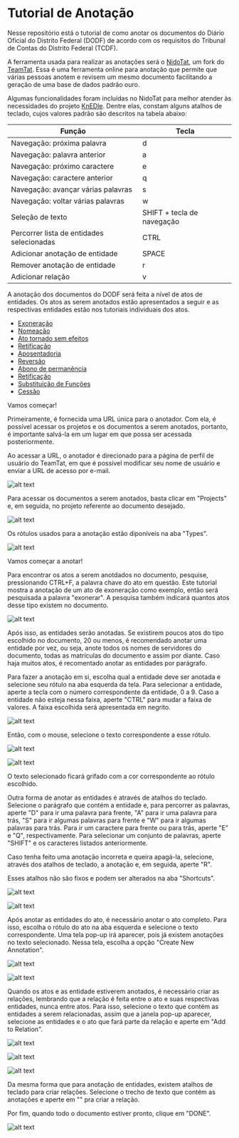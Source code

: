 # Tutorial de Anotação

Nesse repositório está o tutorial de como anotar os documentos do Diário Oficial do Distrito Federal (DODF) de acordo com os requisitos do Tribunal de Contas do Distrito Federal (TCDF).

A ferramenta usada para realizar as anotações será o [NidoTat](http://nido.cic.unb.br/), um fork do [TeamTat](https://www.teamtat.org/). Essa é uma ferramenta online para anotação que permite que várias pessoas anotem e revisem um mesmo documento facilitando a geração de uma base de dados padrão ouro.

Algumas funcionalidades foram incluídas no NidoTat para melhor atender às necessidades do projeto [KnEDle](https://unb-knedle.github.io/nido.html). Dentre elas, constam alguns atalhos de teclado, cujos valores padrão são descritos na tabela abaixo:

Função | Tecla
------- | -------
Navegação: próxima palavra | d
Navegação: palavra anterior | a
Navegação: próximo caractere | e
Navegação: caractere anterior | q
Navegação: avançar várias palavras | s
Navegação: voltar várias palavras | w
Seleção de texto | SHIFT + tecla de navegação
Percorrer lista de entidades selecionadas | CTRL
Adicionar anotação de entidade | SPACE
Remover anotação de entidade | r
Adicionar relação | v

A anotação dos documentos do DODF será feita a nível de atos de entidades. Os atos as serem anotados estão apresentados a seguir e as respectivas entidades estão nos tutoriais individuais dos atos.

*   [Exoneração](ato_exoneracao/README.md)
*   [Nomeação](ato_nomeacao/README.md)
*   [Ato tornado sem efeitos](ato_tornado_sem_efeito/README.md)
*   [Retificação](ato_retificacao/README.md)
*   [Aposentadoria](ato_aposentadoria/README.md)
*   [Reversão](ato_reversao/README.md)
*   [Abono de permanência](ato_abono_permanencia/README.md)
*   [Retificação](ato_retificacao/README.md)
*   [Substituição de Funções](ato_substituicao/README.md)
*   [Cessão](ato_cessoes/README.md)


Vamos começar!

Primeiramente, é fornecida uma URL única para o anotador. Com ela, é possível acessar os projetos e os documentos a serem anotados, portanto, é importante salvá-la em um lugar em que possa ser acessada posteriormente.

Ao acessar a URL, o anotador é direcionado para a página de perfil de usuário do TeamTat, em que é possível modificar seu nome de usuário e enviar a URL de acesso por e-mail.

![alt text](imagens/profile.PNG "Perfil de usuário")

Para acessar os documentos a serem anotados, basta clicar em "Projects" e, em seguida, no projeto referente ao documento desejado.

![alt text](imagens/project.PNG "Projetos")

Os rótulos usados para a anotação estão diponíveis na aba "Types".

![alt text](imagens/types.PNG "Rótulos dos atos e entidades")

Vamos começar a anotar!

Para encontrar os atos a serem anotdados no documento, pesquise, pressionando CTRL+F, a palavra chave do ato em questão. Este tutorial mostra a anotação de um ato de exoneração como exemplo, então será pesquisada a palavra "exonerar". A pesquisa também indicará quantos atos desse tipo existem no documento.

![alt text](imagens/ctrlF.PNG "Busca Global")

Após isso, as entidades serão anotadas. Se existirem poucos atos do tipo escolhido no documento, 20 ou menos, é recomendado anotar uma entidade por vez, ou seja, anote todos os nomes de servidores do documento,  todas as matrículas do documento e assim por diante. Caso haja muitos atos, é recomentado anotar as entidades por parágrafo.

Para fazer a anotação em si, escolha qual a entidade deve ser anotada e selecione seu rótulo na aba esquerda da tela. Para selecionar a entidade, aperte a tecla com o número correspondente da entidade, 0 a 9. Caso a entidade não esteja nessa faixa, aperte "CTRL" para mudar a faixa de valores. A faixa escolhida será apresentada em negrito.

![alt text](imagens/entidades-tec.png "Entidades")

Então, com o mouse, selecione o texto correspondente a esse rótulo.

![alt text](imagens/rotulo.png "Rótulo selecionado")

![alt text](imagens/entidade-1.PNG "Texto selecioando e entidade anotada")

O texto selecionado ficará grifado com a cor correspondente ao rótulo escolhido.

Outra forma de anotar as entidades é através de atalhos do teclado. Selecione o parágrafo que contém a entidade e, para percorrer as palavras, aperte "D" para ir uma palavra para frente, "A" para ir uma palavra para trás, "S" para ir algumas palavras para frente e "W" para ir algumas palavras para trás. Para ir um caractere para frente ou para trás, aperte "E" e "Q", respectivamente. Para selecionar um conjunto de palavras, aperte "SHIFT" e os caracteres listados anteriormente.

Caso tenha feito uma anotação incorreta e queira apagá-la, selecione, através dos atalhos de teclado, a anotação e, em seguida, aperte "R".

Esses atalhos não são fixos e podem ser alterados na aba "Shortcuts".

![alt text](imagens/shortcuts-aba.png "Aba de atalhos")

![alt text](imagens/shortcuts.png "Atalhos")

Após anotar as entidades do ato, é necessário anotar o ato completo. Para isso, escolha o rótulo do ato na aba esquerda e selecione o texto correspondente. Uma tela pop-up irá aparecer, pois já existem anotações no texto selecionado. Nessa tela, escolha a opção "Create New Annotation".

![alt text](imagens/popup.PNG "Tela para selecionar nova anotação")

![alt text](imagens/ato.PNG "Ato anotado com suas entidades")

Quando os atos e as entidade estiverem anotados, é necessário criar as relações, lembrando que a relação é feita entre o ato e suas respectivas entidades, nunca entre atos. Para isso, selecione o texto que contém as entidades a serem relacionadas, assim que a janela pop-up aparecer, selecione as entidades e o ato que fará parte da relação e aperte em "Add to Relation".

![alt text](imagens/relacao-types.png "Selecionar as entidades e o ato que farão parte da relação")

![alt text](imagens/relacao-1.PNG "Criar a relação")

![alt text](imagens/relacao-2.PNG "Relação pronta")

Da mesma forma que para anotação de entidades, existem atalhos de teclado para criar relações. Selecione o trecho de texto que contém as anotações e aperte em "" pra criar a relação.

Por fim, quando todo o documento estiver pronto, clique em "DONE".

![alt text](imagens/done.PNG "Documento pronto")
